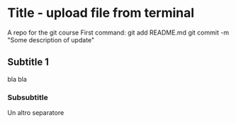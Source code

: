 # Title - upload file from terminal

A repo for the git course
First command:
git add README.md
git commit -m "Some description of update"

## Subtitle 1
bla bla

### Subsubtitle
Un altro separatore